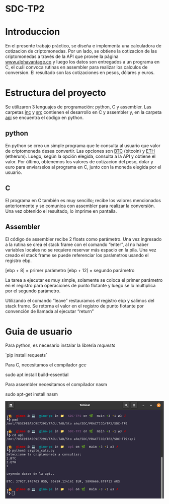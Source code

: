 # SDC-TP2

# Introduccion

En el presente trabajo práctico, se diseña e implementa una calculadora de cotizacion de criptomonedas. Por un lado, se obtiene la cotizacion de las criptomonedas a través de la API que provee la página www.alphavantage.co y luego los datos son entregados a un programa en C, el cuál convoca rutinas en assembler para realizar los calculos de conversion. El resultado son las cotizaciones en pesos, dólares y euros.

# Estructura del proyecto

Se utilizaron 3 lenguajes de programación: python, C y assembler. Las carpetas [inc](https://github.com/ginos1998/SDC-TP2/tree/main/inc) y [src](https://github.com/ginos1998/SDC-TP2/tree/main/src) contienen el desarrollo en C y assembler y, en la carpeta [api](https://github.com/ginos1998/SDC-TP2/tree/main/api) se encuentra el código en python.

## python

En python se creo un simple programa que le consulta al usuario que valor de criptomoneda desea convertir. Las opciones son [BTC](https://www.alphavantage.co/query?function=CURRENCY_EXCHANGE_RATE&from_currency=BTC&to_currency=USD&apikey=9N3E66AEYSMKXXHT) (bitcoin) y [ETH](https://www.alphavantage.co/query?function=CURRENCY_EXCHANGE_RATE&from_currency=ETH&to_currency=USD&apikey=9N3E66AEYSMKXXHT) (etherum). Luego, según la opción elegida, consulta a la API y obtiene el valor. Por último, obtenemos los valores de cotizacion del peso, dolar y euro para enviarselos al programa en C, junto con la moneda elegida por el usuario.

## C

El programa en C también es muy sencillo; recibe los valores mencionados anteriormente y se comunica con assembler para realizar la conversión. Una vez obtenido el resultado, lo imprime en pantalla.

## Assembler

El código de assembler recibe 2 floats como parámetro. Una vez ingresado a la rutina se crea el stack frame con el comando “enter”, al no haber variables locales no se requiere reservar más espacio en la pila. Una vez creado el stack frame se puede referenciar los parámetros usando el registro ebp.

[ebp + 8] = primer parámetro
[ebp + 12] = segundo parámetro

La tarea a ejecutar es muy simple, solamente se coloca el primer parámetro en el registro para operaciones de punto flotante y luego se lo multiplica por el segundo parámetro.

Utilizando el comando “leave” restauramos el registro ebp y salimos del stack frame. Se retorna el valor en el registro de punto flotante por convención de llamada al ejecutar “return”

# Guia de usuario

Para python, es necesario instalar la libreria _requests_

´pip install requests´

Para C, necesitamos el compilador _gcc_

sudo apt install build-essential

Para assembler necesitamos el compilador nasm

sudo apt-get install nasm


![texto de prueba](/img/how_to_run_py.png)
